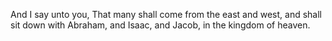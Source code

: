 And I say unto you, That many shall come from the east and west, and shall sit down with Abraham, and Isaac, and Jacob, in the kingdom of heaven.
